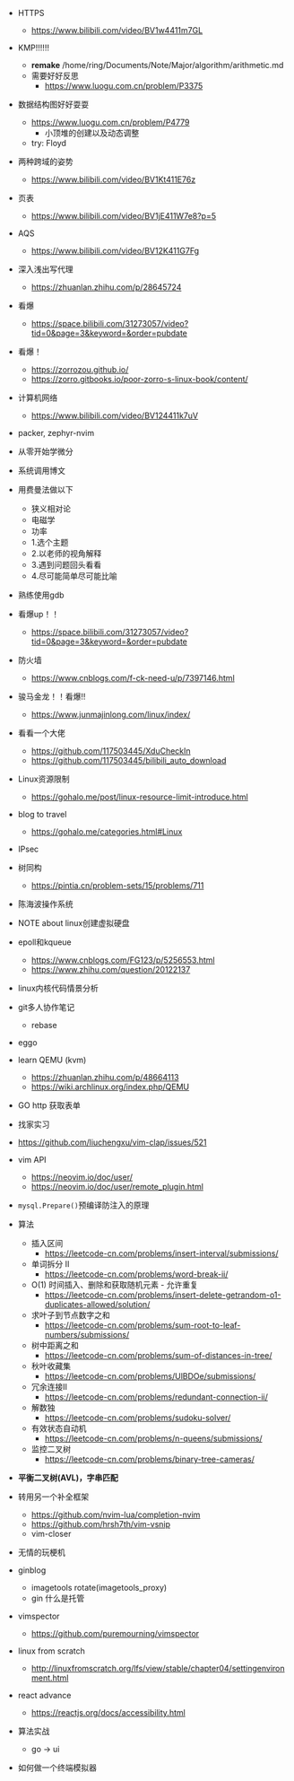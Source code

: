 - HTTPS
    * https://www.bilibili.com/video/BV1w4411m7GL
- KMP!!!!!!
    * **remake** /home/ring/Documents/Note/Major/algorithm/arithmetic.md
    * 需要好好反思
        + https://www.luogu.com.cn/problem/P3375
- 数据结构图好好耍耍
    * https://www.luogu.com.cn/problem/P4779
        + 小顶堆的创建以及动态调整
    * try: Floyd
- 两种跨域的姿势
    * https://www.bilibili.com/video/BV1Kt411E76z
- 页表
    * https://www.bilibili.com/video/BV1jE411W7e8?p=5
- AQS
    * https://www.bilibili.com/video/BV12K411G7Fg
- 深入浅出写代理
    * https://zhuanlan.zhihu.com/p/28645724
- 看爆
    * https://space.bilibili.com/31273057/video?tid=0&page=3&keyword=&order=pubdate
- 看爆！
    * https://zorrozou.github.io/
    * https://zorro.gitbooks.io/poor-zorro-s-linux-book/content/
- 计算机网络
    * https://www.bilibili.com/video/BV124411k7uV
- packer, zephyr-nvim
- 从零开始学微分
- 系统调用博文
- 用费曼法做以下
    * 狭义相对论
    * 电磁学
    * 功率
    * 1.选个主题
    * 2.以老师的视角解释
    * 3.遇到问题回头看看
    * 4.尽可能简单尽可能比喻
- 熟练使用gdb
- 看爆up！！
    * https://space.bilibili.com/31273057/video?tid=0&page=3&keyword=&order=pubdate
- 防火墙
    * https://www.cnblogs.com/f-ck-need-u/p/7397146.html
- 骏马金龙！！看爆!!
    * https://www.junmajinlong.com/linux/index/
- 看看一个大佬
    * https://github.com/117503445/XduCheckIn
    * https://github.com/117503445/bilibili_auto_download
- Linux资源限制
    * https://gohalo.me/post/linux-resource-limit-introduce.html
- blog to travel 
    * https://gohalo.me/categories.html#Linux
- IPsec
- 树同构
    * https://pintia.cn/problem-sets/15/problems/711
- 陈海波操作系统
- NOTE about linux创建虚拟硬盘
- epoll和kqueue
    * https://www.cnblogs.com/FG123/p/5256553.html
    * https://www.zhihu.com/question/20122137
- linux内核代码情景分析
- git多人协作笔记
    * rebase
- eggo


- learn QEMU (kvm)
    * https://zhuanlan.zhihu.com/p/48664113
    * https://wiki.archlinux.org/index.php/QEMU
- GO http 获取表单
- 找家实习
- https://github.com/liuchengxu/vim-clap/issues/521
- vim API
    * https://neovim.io/doc/user/
    * https://neovim.io/doc/user/remote_plugin.html
- `mysql.Prepare()`预编译防注入的原理
- 算法
    * 插入区间
        + https://leetcode-cn.com/problems/insert-interval/submissions/
    * 单词拆分 II
        + https://leetcode-cn.com/problems/word-break-ii/
    * O(1) 时间插入、删除和获取随机元素 - 允许重复
        + https://leetcode-cn.com/problems/insert-delete-getrandom-o1-duplicates-allowed/solution/
    * 求叶子到节点数字之和
        + https://leetcode-cn.com/problems/sum-root-to-leaf-numbers/submissions/
    * 树中距离之和
        + https://leetcode-cn.com/problems/sum-of-distances-in-tree/
    * 秋叶收藏集
        * https://leetcode-cn.com/problems/UlBDOe/submissions/
    * 冗余连接II
        + https://leetcode-cn.com/problems/redundant-connection-ii/
    * 解数独
        + https://leetcode-cn.com/problems/sudoku-solver/
    * 有效状态自动机
        + https://leetcode-cn.com/problems/n-queens/submissions/
    * 监控二叉树
       + https://leetcode-cn.com/problems/binary-tree-cameras/
- **平衡二叉树(AVL)，字串匹配**
- 转用另一个补全框架
    * https://github.com/nvim-lua/completion-nvim
    * https://github.com/hrsh7th/vim-vsnip
    * vim-closer
- 无情的玩梗机
- ginblog
    * imagetools rotate(imagetools\_proxy)
    * gin 什么是托管
- vimspector
    * https://github.com/puremourning/vimspector
- linux from scratch
    * http://linuxfromscratch.org/lfs/view/stable/chapter04/settingenvironment.html
- react advance
    * https://reactjs.org/docs/accessibility.html
- 算法实战
    * go -> ui
- 如何做一个终端模拟器
